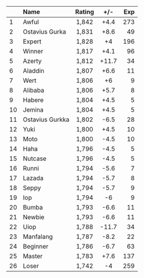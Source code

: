 | |Name|Rating|+/-|Exp|
|-|:---|:----:|:-:|--:|
|1|Awful|1,842|+4.4|273|
|2|Ostavius Gurka|1,831|+8.6|49|
|3|Expert|1,828|+4|196|
|4|Winner|1,817|+4.1|96|
|5|Azerty|1,812|+11.7|34|
|6|Aladdin|1,807|+6.6|11|
|7|Wert|1,806|+6|9|
|8|Alibaba|1,806|+5.7|8|
|9|Habere|1,804|+4.5|5|
|10|Jemina|1,804|+4.5|5|
|11|Ostavius Gurkka|1,802|-6.5|28|
|12|Yuki|1,800|+4.5|10|
|13|Moto|1,800|-4.5|10|
|14|Haha|1,796|-4.5|5|
|15|Nutcase|1,796|-4.5|5|
|16|Runni|1,794|-5.6|7|
|17|Lazada|1,794|-5.7|8|
|18|Seppy|1,794|-5.7|9|
|19|Iop|1,794|-6|9|
|20|Bumba|1,793|-6.6|11|
|21|Newbie|1,793|-6.6|11|
|22|Uiop|1,788|-11.7|34|
|23|Manfalang|1,787|-8.2|22|
|24|Beginner|1,786|-6.7|63|
|25|Master|1,783|+7.6|137|
|26|Loser|1,742|-4|259|
